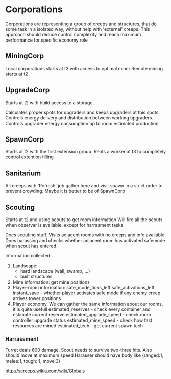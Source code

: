 # Corporations #

Corporations are representing a group of creeps and structures, that do some task in a isolated way, without help with 'external' creeps. This approach should reduce control complexity and reach maximum performance for specific economy role

## MiningCorp ##

Local corporations starts at t3 with access to optimal miner
Remote mining starts at t2

## UpgradeCorp ##

Starts at t2 with build access to a storage.

Calculates proper spots for upgraders and keeps upgraders at this spots. Controls energy delivery and distribution between working upgraders. Controls upgrader energy consumption up to room estimated production 

## SpawnCorp ##

Starts at t2 with the first extension group. Rents a worker at t3 to completely control extention filling

## Sanitarium ##

All creeps with 'Refresh' job gather here and visit spawn in a strict order to prevent crowding. Maybe it is better to be of SpawnCorp

## Scouting ##

Starts at t2 and using scouts to get room information
Will fire all the scouts when observer is available, except for harrasment tasks

Does scouting stuff. Visits adjacent rooms with no creeps and info available. 
Does harassing and checks whether adjacent room has activated safemode when scout has entered

Information collected:
1. Landscape:
	- hard landscape (wall, swamp, ...)
	- built structures
2. Mine information: get mine positions
3. Player-room information:
	safe_mode_ticks_left
	safe_activations_left
	instant_save - whether player activates safe mode if any enemy creep arrives
	tower positions
4. Player economy. We can gather the same information about our rooms, it is quite usefull
	estimated_reserves - check every container and estimate current reserve
	estimated_upgrade_speed - check room controller upgrade status
	estimated_mine_speed - check how fast resources are mined
	estimated_tech - get current spawn tech

### Harrassment ###

Turret deals 600 damage. Scout needs to survive two-three hits. Also should move at maximum speed
Harasser should have body like {ranged:1, melee:1, tough: 1, move:3}

http://screeps.wikia.com/wiki/Globals